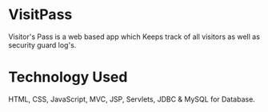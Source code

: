 # VisitPass
Visitor's Pass is a web based app which Keeps track of all visitors as well as security guard log's.

# Technology Used

HTML, CSS, JavaScript, MVC, JSP, Servlets, JDBC & MySQL for Database.

